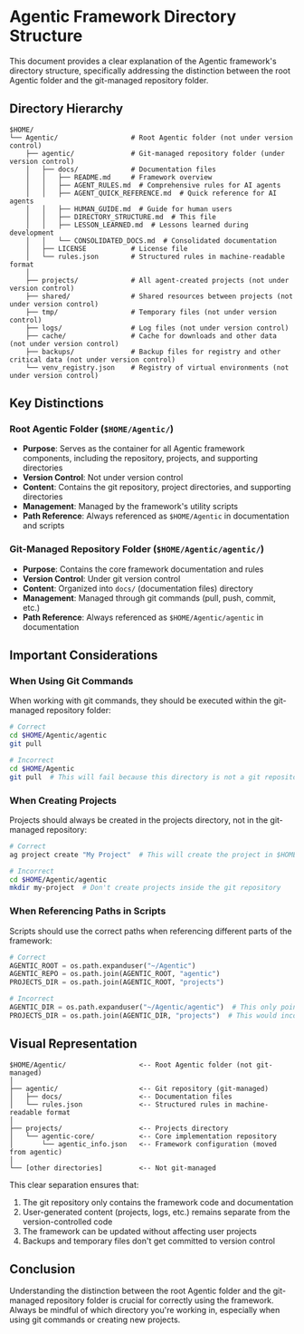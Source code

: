 # Agentic Framework Directory Structure

This document provides a clear explanation of the Agentic framework's directory structure, specifically addressing the distinction between the root Agentic folder and the git-managed repository folder.

## Directory Hierarchy

```
$HOME/
└── Agentic/                  # Root Agentic folder (not under version control)
    ├── agentic/              # Git-managed repository folder (under version control)
    │   ├── docs/             # Documentation files
    │   │   ├── README.md     # Framework overview
    │   │   ├── AGENT_RULES.md  # Comprehensive rules for AI agents
    │   │   ├── AGENT_QUICK_REFERENCE.md  # Quick reference for AI agents
    │   │   ├── HUMAN_GUIDE.md  # Guide for human users
    │   │   ├── DIRECTORY_STRUCTURE.md  # This file
    │   │   ├── LESSON_LEARNED.md  # Lessons learned during development
    │   │   └── CONSOLIDATED_DOCS.md  # Consolidated documentation
    │   ├── LICENSE           # License file
    │   └── rules.json        # Structured rules in machine-readable format
    │
    ├── projects/             # All agent-created projects (not under version control)
    ├── shared/               # Shared resources between projects (not under version control)
    ├── tmp/                  # Temporary files (not under version control)
    ├── logs/                 # Log files (not under version control)
    ├── cache/                # Cache for downloads and other data (not under version control)
    ├── backups/              # Backup files for registry and other critical data (not under version control)
    └── venv_registry.json    # Registry of virtual environments (not under version control)
```

## Key Distinctions

### Root Agentic Folder (`$HOME/Agentic/`)

- **Purpose**: Serves as the container for all Agentic framework components, including the repository, projects, and supporting directories
- **Version Control**: Not under version control
- **Content**: Contains the git repository, project directories, and supporting directories
- **Management**: Managed by the framework's utility scripts
- **Path Reference**: Always referenced as `$HOME/Agentic` in documentation and scripts

### Git-Managed Repository Folder (`$HOME/Agentic/agentic/`)

- **Purpose**: Contains the core framework documentation and rules
- **Version Control**: Under git version control
- **Content**: Organized into `docs/` (documentation files) directory
- **Management**: Managed through git commands (pull, push, commit, etc.)
- **Path Reference**: Always referenced as `$HOME/Agentic/agentic` in documentation

## Important Considerations

### When Using Git Commands

When working with git commands, they should be executed within the git-managed repository folder:

```bash
# Correct
cd $HOME/Agentic/agentic
git pull

# Incorrect
cd $HOME/Agentic
git pull  # This will fail because this directory is not a git repository
```

### When Creating Projects

Projects should always be created in the projects directory, not in the git-managed repository:

```bash
# Correct
ag project create "My Project"  # This will create the project in $HOME/Agentic/projects/my-project

# Incorrect
cd $HOME/Agentic/agentic
mkdir my-project  # Don't create projects inside the git repository
```

### When Referencing Paths in Scripts

Scripts should use the correct paths when referencing different parts of the framework:

```python
# Correct
AGENTIC_ROOT = os.path.expanduser("~/Agentic")
AGENTIC_REPO = os.path.join(AGENTIC_ROOT, "agentic")
PROJECTS_DIR = os.path.join(AGENTIC_ROOT, "projects")

# Incorrect
AGENTIC_DIR = os.path.expanduser("~/Agentic/agentic")  # This only points to the repository, not the root
PROJECTS_DIR = os.path.join(AGENTIC_DIR, "projects")  # This would incorrectly point to ~/Agentic/agentic/projects
```

## Visual Representation

```
$HOME/Agentic/                  <-- Root Agentic folder (not git-managed)
│
├── agentic/                    <-- Git repository (git-managed)
│   ├── docs/                   <-- Documentation files
│   └── rules.json              <-- Structured rules in machine-readable format
│
├── projects/                   <-- Projects directory
│   └── agentic-core/           <-- Core implementation repository
│       └── agentic_info.json   <-- Framework configuration (moved from agentic)
│
└── [other directories]         <-- Not git-managed
```

This clear separation ensures that:

1. The git repository only contains the framework code and documentation
2. User-generated content (projects, logs, etc.) remains separate from the version-controlled code
3. The framework can be updated without affecting user projects
4. Backups and temporary files don't get committed to version control

## Conclusion

Understanding the distinction between the root Agentic folder and the git-managed repository folder is crucial for correctly using the framework. Always be mindful of which directory you're working in, especially when using git commands or creating new projects.
